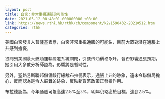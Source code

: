 ```yaml
---
layout: post
title: 白宮：非常重視通脹的可能性
date: 2021-05-12 08:48:01.000000000 +08:00
link: https://news.rthk.hk/rthk/ch/component/k2/1590432-20210512.htm
categories: rthk
---
```


美國白宮發言人普薩基表示，白宮非常重視通脹的可能性，目前大眾對潛在通脹上升感到擔憂。

被問到美國最大燃油運輸管道系統關閉，引發汽油價格急升，會否影響通脹預期，她引用大多數分析師認為，影響將是暫時性。

另外，聖路易斯聯邦儲備銀行總裁布拉德表示，通脹上升的跡象，遠未令聯儲局擔心，反而認為是令人鼓舞的跡象，反映新貨幣政策正發揮作用。

布拉德認為，今年通脹可能高達2.5%至3%，明年仍略高於目標，達到2.5%。
